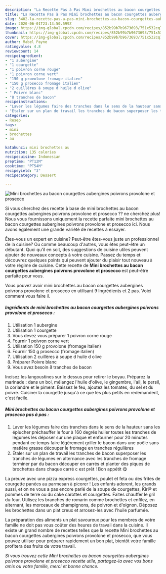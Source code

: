 ```yaml
---
description: "La Recette Pas à Pas Mini brochettes au bacon courgettes aubergines poivrons provolone et prosecco"
title: "La Recette Pas à Pas Mini brochettes au bacon courgettes aubergines poivrons provolone et prosecco"
slug: 3402-la-recette-pas-a-pas-mini-brochettes-au-bacon-courgettes-aubergines-poivrons-provolone-et-prosecco
date: 2020-06-01T23:13:50.599Z
image: https://img-global.cpcdn.com/recipes/852b99b7b9673693/751x532cq70/mini-brochettes-au-bacon-courgettes-aubergines-poivrons-provolone-et-prosecco-photo-principale-de-la-recette.jpg
thumbnail: https://img-global.cpcdn.com/recipes/852b99b7b9673693/751x532cq70/mini-brochettes-au-bacon-courgettes-aubergines-poivrons-provolone-et-prosecco-photo-principale-de-la-recette.jpg
cover: https://img-global.cpcdn.com/recipes/852b99b7b9673693/751x532cq70/mini-brochettes-au-bacon-courgettes-aubergines-poivrons-provolone-et-prosecco-photo-principale-de-la-recette.jpg
author: Mabel Payne
ratingvalue: 4.8
reviewcount: 14
recipeingredient:
- "1 aubergine"
- "1 courgette"
- "1 poivron corne rouge"
- "1 poivron corne vert"
- "150 g provolone fromage italien"
- "150 g prosecco fromage italien"
- "2 cuillères à soupe d huile d olive"
- " Poivre blanc"
- "8 tranches de bacon"
recipeinstructions:
- "Laver les légumes faire des tranches dans le sens de la hauteur sans les éplucher préchauffer le four à 160 degrés huiler toutes les tranches de légumes les déposer sur une plaque et enfourner pour 20 minutes pendant ce temps faire légèrement griller le bacon dans une poêle sans matière grasse découper le fromage en tranches régulières"
- "Étaler sur un plan de travail les tranches de bacon superposer les tranches de légumes en alternance avec les tranches de fromage terminer par du bacon découper en carrés et planter des piques de brochettes dans chaque carré c est prêt ! Bon appétit 😋"
categories:
- Resep
tags:
- mini
- brochettes
- au

katakunci: mini brochettes au 
nutrition: 135 calories
recipecuisine: Indonesian
preptime: "PT12M"
cooktime: "PT54M"
recipeyield: "3"
recipecategory: Dessert

---
```



![Mini brochettes au bacon courgettes aubergines poivrons provolone et prosecco](https://img-global.cpcdn.com/recipes/852b99b7b9673693/751x532cq70/mini-brochettes-au-bacon-courgettes-aubergines-poivrons-provolone-et-prosecco-photo-principale-de-la-recette.jpg)

Si vous cherchez des recette à base de mini brochettes au bacon courgettes aubergines poivrons provolone et prosecco ?? ne cherchez plus! Nous vous fournissons uniquement la recette parfaite mini brochettes au bacon courgettes aubergines poivrons provolone et prosecco ici. Nous avons également une grande variété de recettes à essayer.

Êtes-vous un expert en cuisine? Peut-être êtes-vous juste un professionnel de la cuisine? Ou comme beaucoup d'autres, vous êtes peut-être un débutant. Quoi qu'il en soit, des suggestions de cuisine utiles peuvent ajouter de nouveaux concepts à votre cuisine. Passez du temps et découvrez quelques points qui peuvent ajouter du plaisir tout nouveau à votre régime de cuisine. Cette recette de <strong> Mini brochettes au bacon courgettes aubergines poivrons provolone et prosecco </strong> est peut-être parfaite pour vous.

<!--inarticleads1-->

Vous pouvez avoir mini brochettes au bacon courgettes aubergines poivrons provolone et prosecco en utilisant 9 Ingrédients et 2 pas. Voici comment vous faire il.

##### Ingrédients de mini brochettes au bacon courgettes aubergines poivrons provolone et prosecco :

1. Utilisation 1 aubergine
1. Utilisation 1 courgette
1. Vous devez vous préparer 1 poivron corne rouge
1. Fournir 1 poivron corne vert
1. Utilisation 150 g provolone (fromage italien)
1. Fournir 150 g prosecco (fromage italien)
1. Utilisation 2 cuillères à soupe d huile d olive
1. Préparer  Poivre blanc
1. Vous avez besoin 8 tranches de bacon


Incisez les langoustines sur le dessus pour retirer le boyau. Préparez la marinade : dans un bol, mélangez l&#39;huile d&#39;olive, le gingembre, l&#39;ail, le persil, la coriandre et le piment. Baissez le feu, ajoutez les tomates, du sel et du poivre. Cuisiner la courgette jusqu&#39;à ce que les plus petits en redemandent, c&#39;est facile. 

<!--inarticleads2-->

##### Mini brochettes au bacon courgettes aubergines poivrons provolone et prosecco pas à pas :

1. Laver les légumes faire des tranches dans le sens de la hauteur sans les éplucher préchauffer le four à 160 degrés huiler toutes les tranches de légumes les déposer sur une plaque et enfourner pour 20 minutes pendant ce temps faire légèrement griller le bacon dans une poêle sans matière grasse découper le fromage en tranches régulières
1. Étaler sur un plan de travail les tranches de bacon superposer les tranches de légumes en alternance avec les tranches de fromage terminer par du bacon découper en carrés et planter des piques de brochettes dans chaque carré c est prêt ! Bon appétit 😋


La preuve avec une pizza express courgettes, poulet et feta ou des frites de courgette panées au parmesan à picorer ! Les enfants adorent, les grands aussi, et on ne vous a pas encore parlé de la soupe de courgettes, Kiri® et pommes de terre ou du cake carottes et courgettes. Faites chauffer le gril du four. Utilisez les branches de romarin comme brochettes et enfilez, en alternant, les morceaux de champignons, de poivron et d&#39;oignon. Déposez les brochettes dans un plat creux et arrosez-les avec l&#39;huile parfumée. 

<!--inarticleads1-->

<p>
La préparation des aliments un plat savoureux pour les membres de votre famille ne doit pas vous coûter des heures de travail dans la cuisine. Il existe un grand nombre de recettes telles que la recette Mini brochettes au bacon courgettes aubergines poivrons provolone et prosecco, que vous pouvez utiliser pour préparer rapidement un bon plat, bientôt votre famille profitera des fruits de votre travail.
</p>

<p>
<i>Si vous trouvez cette Mini brochettes au bacon courgettes aubergines poivrons provolone et prosecco recette utile, partagez-la avec vos bons amis ou votre famille, merci et bonne chance.</i>
</p>

